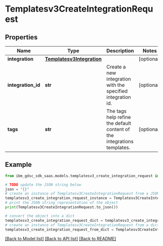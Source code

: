 # Templatesv3CreateIntegrationRequest


## Properties

Name | Type | Description | Notes
------------ | ------------- | ------------- | -------------
**integration** | [**Templatesv3Integration**](Templatesv3Integration.md) |  | [optional] 
**integration_id** | **str** | Create a new integration with the specified integration id. | [optional] 
**tags** | **str** | The tags help refine the default content of the integrations templates. | [optional] 

## Example

```python
from ibm_gdsc_sdk_saas.models.templatesv3_create_integration_request import Templatesv3CreateIntegrationRequest

# TODO update the JSON string below
json = "{}"
# create an instance of Templatesv3CreateIntegrationRequest from a JSON string
templatesv3_create_integration_request_instance = Templatesv3CreateIntegrationRequest.from_json(json)
# print the JSON string representation of the object
print(Templatesv3CreateIntegrationRequest.to_json())

# convert the object into a dict
templatesv3_create_integration_request_dict = templatesv3_create_integration_request_instance.to_dict()
# create an instance of Templatesv3CreateIntegrationRequest from a dict
templatesv3_create_integration_request_from_dict = Templatesv3CreateIntegrationRequest.from_dict(templatesv3_create_integration_request_dict)
```
[[Back to Model list]](../README.md#documentation-for-models) [[Back to API list]](../README.md#documentation-for-api-endpoints) [[Back to README]](../README.md)


